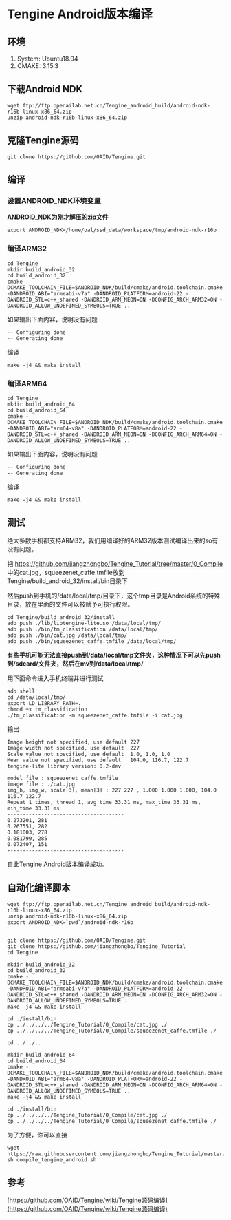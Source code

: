# Tengine Android版本编译

## 环境
1. System: Ubuntu18.04
2. CMAKE: 3.15.3

## 下载Android NDK

```
wget ftp://ftp.openailab.net.cn/Tengine_android_build/android-ndk-r16b-linux-x86_64.zip
unzip android-ndk-r16b-linux-x86_64.zip
```

## 克隆Tengine源码

```
git clone https://github.com/OAID/Tengine.git
```

## 编译

### 设置ANDROID_NDK环境变量
**ANDROID_NDK为刚才解压的zip文件**
```
export ANDROID_NDK=/home/oal/ssd_data/workspace/tmp/android-ndk-r16b
```

### 编译ARM32

```
cd Tengine
mkdir build_android_32
cd build_android_32
cmake -DCMAKE_TOOLCHAIN_FILE=$ANDROID_NDK/build/cmake/android.toolchain.cmake -DANDROID_ABI="armeabi-v7a" -DANDROID_PLATFORM=android-22 -DANDROID_STL=c++_shared -DANDROID_ARM_NEON=ON -DCONFIG_ARCH_ARM32=ON -DANDROID_ALLOW_UNDEFINED_SYMBOLS=TRUE ..
```
如果输出下面内容，说明没有问题
```
-- Configuring done
-- Generating done
```
编译
```
make -j4 && make install
```

### 编译ARM64

```
cd Tengine
mkdir build_android_64
cd build_android_64
cmake -DCMAKE_TOOLCHAIN_FILE=$ANDROID_NDK/build/cmake/android.toolchain.cmake -DANDROID_ABI="arm64-v8a" -DANDROID_PLATFORM=android-22 -DANDROID_STL=c++_shared -DANDROID_ARM_NEON=ON -DCONFIG_ARCH_ARM64=ON -DANDROID_ALLOW_UNDEFINED_SYMBOLS=TRUE ..
```
如果输出下面内容，说明没有问题
```
-- Configuring done
-- Generating done
```
编译
```
make -j4 && make install
```

## 测试

绝大多数手机都支持ARM32，我们用编译好的ARM32版本测试编译出来的so有没有问题。

把 https://github.com/jiangzhongbo/Tengine_Tutorial/tree/master/0_Compile 中的cat.jpg，squeezenet_caffe.tmfile放到Tengine/build_android_32/install/bin目录下

然后push到手机的/data/local/tmp/目录下，这个tmp目录是Android系统的特殊目录，放在里面的文件可以被赋予可执行权限。

```
cd Tengine/build_android_32/install
adb push ./lib/libtengine-lite.so /data/local/tmp/
adb push ./bin/tm_classification /data/local/tmp/
adb push ./bin/cat.jpg /data/local/tmp/
adb push ./bin/squeezenet_caffe.tmfile /data/local/tmp/
```
**有些手机可能无法直接push到/data/local/tmp文件夹，这种情况下可以先push到/sdcard/文件夹，然后在mv到/data/local/tmp/**

用下面命令进入手机终端并进行测试
```
adb shell
cd /data/local/tmp/
export LD_LIBRARY_PATH=.
chmod +x tm_classification
./tm_classification -m squeezenet_caffe.tmfile -i cat.jpg
```
输出
```
Image height not specified, use default 227
Image width not specified, use default  227
Scale value not specified, use default  1.0, 1.0, 1.0
Mean value not specified, use default   104.0, 116.7, 122.7
tengine-lite library version: 0.2-dev

model file : squeezenet_caffe.tmfile
image file : ./cat.jpg
img_h, img_w, scale[3], mean[3] : 227 227 , 1.000 1.000 1.000, 104.0 116.7 122.7
Repeat 1 times, thread 1, avg time 33.31 ms, max_time 33.31 ms, min_time 33.31 ms
--------------------------------------
0.273201, 281
0.267551, 282
0.181003, 278
0.081799, 285
0.072407, 151
--------------------------------------
```
自此Tengine Android版本编译成功。

## 自动化编译脚本

```
wget ftp://ftp.openailab.net.cn/Tengine_android_build/android-ndk-r16b-linux-x86_64.zip
unzip android-ndk-r16b-linux-x86_64.zip
export ANDROID_NDK=`pwd`/android-ndk-r16b


git clone https://github.com/OAID/Tengine.git
git clone https://github.com/jiangzhongbo/Tengine_Tutorial
cd Tengine

mkdir build_android_32
cd build_android_32
cmake -DCMAKE_TOOLCHAIN_FILE=$ANDROID_NDK/build/cmake/android.toolchain.cmake -DANDROID_ABI="armeabi-v7a" -DANDROID_PLATFORM=android-22 -DANDROID_STL=c++_shared -DANDROID_ARM_NEON=ON -DCONFIG_ARCH_ARM32=ON -DANDROID_ALLOW_UNDEFINED_SYMBOLS=TRUE ..
make -j4 && make install

cd ./install/bin
cp ../../../../Tengine_Tutorial/0_Compile/cat.jpg ./
cp ../../../../Tengine_Tutorial/0_Compile/squeezenet_caffe.tmfile ./

cd ../../..

mkdir build_android_64
cd build_android_64
cmake -DCMAKE_TOOLCHAIN_FILE=$ANDROID_NDK/build/cmake/android.toolchain.cmake -DANDROID_ABI="arm64-v8a" -DANDROID_PLATFORM=android-22 -DANDROID_STL=c++_shared -DANDROID_ARM_NEON=ON -DCONFIG_ARCH_ARM64=ON -DANDROID_ALLOW_UNDEFINED_SYMBOLS=TRUE ..
make -j4 && make install

cd ./install/bin
cp ../../../../Tengine_Tutorial/0_Compile/cat.jpg ./
cp ../../../../Tengine_Tutorial/0_Compile/squeezenet_caffe.tmfile ./

```

为了方便，你可以直接
```
wget https://raw.githubusercontent.com/jiangzhongbo/Tengine_Tutorial/master/0_Compile/compile_tengine_android.sh
sh compile_tengine_android.sh
```

## 参考

[https://github.com/OAID/Tengine/wiki/Tengine源码编译](https://github.com/OAID/Tengine/wiki/Tengine源码编译)
